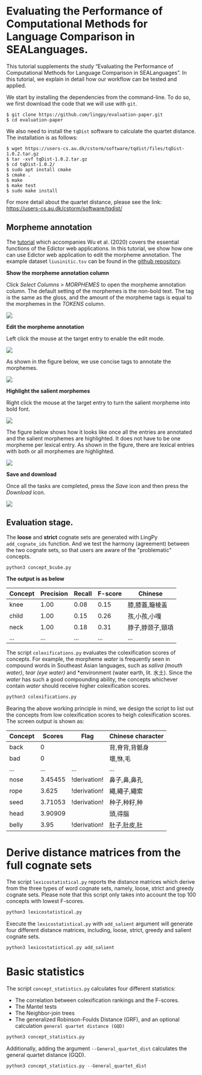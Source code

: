 # Evaluating the Performance of Computational Methods for Language Comparison in SEALanguages.
This tutorial supplements the study “Evaluating the Performance of Computational Methods for Language Comparison in SEALanguages”. In this tutorial, we explain in detail how our workflow can be tested and applied.

We start by installing the dependencies from the command-line. To do so, we first download the code that we will use with `git`.

```{.bash}
$ git clone https://github.com/lingpy/evaluation-paper.git
$ cd evaluation-paper
```

We also need to install the `tqDist` software to calculate the quartet distance. The installation is as follows: 

```{.bash}
$ wget https://users-cs.au.dk/cstorm/software/tqdist/files/tqDist-1.0.2.tar.gz
$ tar -xvf tqDist-1.0.2.tar.gz
$ cd tqDist-1.0.2/
$ sudo apt install cmake
$ cmake .
$ make
$ make test
$ sudo make install
```

For more detail about the quartet distance, please see the link: https://users-cs.au.dk/cstorm/software/tqdist/


## Morpheme annotation
The [tutorial](https://pad.gwdg.de/ouxXcKnXTnaY7aAspf8E4w?view) which accompanies Wu et al. (2020) covers the essential functions of the Edictor web applications. In this tutorial, we show how one can use Edictor web application to edit the morpheme annotation. The example dataset `liusinitic.tsv` can be found in the [github repository](https://github.com/lingpy/evaluation-paper).

**Show the morpheme annotation column**

Click *Select Columns > MORPHEMES* to open the morpheme annotation column. The default setting of the morphemes is the non-bold text. The tag is the same as the gloss, and the amount of the morpheme tags is equal to the morphemes in the *TOKENS* column.

![](https://pad.gwdg.de/uploads/upload_512eb3d88d1346dddc8db9a19d9f56b2.png)

**Edit the morpheme annotation**

Left click the mouse at the target entry to enable the edit mode. 

![](https://pad.gwdg.de/uploads/upload_ce943f096a8abc668b7658dcc8848281.png)

As shown in the figure below, we use concise tags to annotate the morphemes.

![](https://pad.gwdg.de/uploads/upload_fcd38c54486891da0eaff1bed5fb35da.png)

**Highlight the salient morphemes**

Right click the mouse at the target entry to turn the salient morpheme into bold font.

![](https://pad.gwdg.de/uploads/upload_bdbaed5cbaf3ce7bfdc6fa69db255d61.png)

The figure below shows how it looks like once all the entries are annotated and the salient morphemes are highlighted. It does not have to be one morpheme per lexical entry. As shown in the figure, there are lexical entries with both or all morphemes are highlighted.

![](https://pad.gwdg.de/uploads/upload_114e7ff9dc1ec8b68b28641f163e0a4a.png)

**Save and download**

Once all the tasks are completed, press the *Save* icon and then press the *Download* icon.

![](https://pad.gwdg.de/uploads/upload_e5771ea2b475fae38a3514e43e03f588.png)

## Evaluation stage.

The **loose** and **strict** cognate sets are generated with LingPy `add_cognate_ids` function. And we test the harmony (agreement) between the two cognate sets, so that users are aware of the "problematic" concepts.  

```python
python3 concept_bcube.py
```

**The output is as below**

| Concept  | Precision | Recall   | F-score | Chinese       | 
| -------- | --------- | -------- |-------- |-------------  |
|  knee    |    1.00   |  0.08    |  0.15   |膝,膝蓋,簸棱盖  |
|  child   |    1.00   |  0.15    |  0.26   |孩,小孩,小嘎    | 
|  neck    |    1.00   |  0.18    |  0.31   |脖子,脖颈子,頸項| 
|   ...    |    ...    |   ...    |  ...    |        ...    |

The script `colexifications.py` evaluates the colexification scores of concepts. For example, the morpheme *water* is frequently seen in compound words in Southeast Asian languages, such as *saliva (mouth water)*, *tear (eye water)* and *environment (water earth, lit. 水土). Since the *water* has such a good compounding ability, the concepts whichever contain *water* should receive higher colexification scores.  

```python
python3 colexifications.py
```

Bearing the above working principle in mind, we design the script to list out the concepts from low colexification scores to heigh colexification scores.  The screen output is shown as: 

| Concept  | Scores   | Flag     | Chinese character| 
| -------- | -------- | -------- | ---------------- |
| back     | 0        |          | 背,脊背,背骶身    |
| bad      | 0        |          | 壞,恘,毛         |
| ...      | ...      | ...      |  ...             |
| nose     | 3.45455  | !derivation! | 鼻子,鼻,鼻孔  |
| rope     | 3.625    | !derivation! | 繩,繩子,繩索   |
| seed     | 3.71053  | !derivation! | 种子,种籽,种   |
| head     | 3.90909  |          |    頭,得腦        |
| belly    | 3.95     | !derivation! |  肚子,肚皮,肚  |

# Derive distance matrices from the full cognate sets

The script `lexicostatistical.py` reports the distance matrices which derive from the three types of word cognate sets, namely, loose, strict and greedy cognate sets. Please note that this script only takes into account the top 100 concepts with lowest F-scores.

```python
python3 lexicostatistical.py 
```

Execute the `lexicostatistical.py` with `add_salient` argument will generate four different distance matrices, including, loose, strict, greedy and salient cognate sets. 

```python
python3 lexicostatistical.py add_salient
```
# Basic statistics

The script `concept_statistics.py` calculates four different statistics:
- The correlation between colexification rankings and the F-scores.
- The Mantel tests
- The Neighbor-join trees
- The generalized Robinson-Foulds Distance (GRF), and an optional calculation `general quartet distance (GQD)`

```python
python3 concept_statistics.py 
```

Additionally, adding the argument `--General_quartet_dist` calculates the general quartet distance (GQD).

```python
python3 concept_statistics.py --General_quartet_dist
```